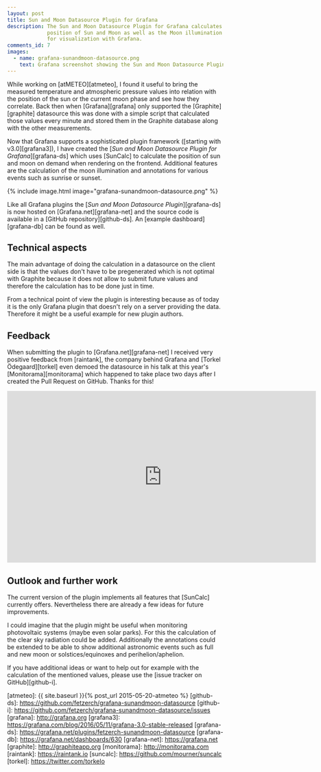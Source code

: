 ```yaml
---
layout: post
title: Sun and Moon Datasource Plugin for Grafana
description: The Sun and Moon Datasource Plugin for Grafana calculates the
             position of Sun and Moon as well as the Moon illumination
             for visualization with Grafana.
comments_id: 7
images:
  - name: grafana-sunandmoon-datasource.png
    text: Grafana screenshot showing the Sun and Moon Datasource Plugin.
---
```


While working on [atMETEO][atmeteo], I found it useful to bring the measured
temperature and atmospheric pressure values into relation with the position
of the sun or the current moon phase and see how they correlate.
Back then when [Grafana][grafana] only supported the [Graphite][graphite]
datasource this was done with a simple script that calculated those
values every minute and stored them in the Graphite database along with the
other measurements.

Now that Grafana supports a sophisticated plugin framework ([starting
with v3.0][grafana3]), I have created the [*Sun and Moon Datasource Plugin for
Grafana*][grafana-ds] which uses [SunCalc] to calculate the position
of sun and moon on demand when rendering on the frontend. Additional features
are the calculation of the moon illumination and annotations for various events
such as sunrise or sunset.

{% include image.html image="grafana-sunandmoon-datasource.png" %}

Like all Grafana plugins the [*Sun and Moon Datasource Plugin*][grafana-ds] is
now hosted on [Grafana.net][grafana-net] and the source code is available in a
[GitHub repository][github-ds]. An [example dashboard][grafana-db] can be found
as well.

## Technical aspects

The main advantage of doing the calculation in a datasource on the client side
is that the values don't have to be pregenerated which is not optimal with
Graphite because it does not allow to submit future values and therefore the
calculation has to be done just in time.

From a technical point of view the plugin is interesting because as of today
it is the only Grafana plugin that doesn't rely on a server providing the data.
Therefore it might be a useful example for new plugin authors.

## Feedback

When submitting the plugin to [Grafana.net][grafana-net] I received very
positive feedback from [raintank], the company behind Grafana and
[Torkel Ödegaard][torkel] even demoed the datasource in his talk at this year's
[Monitorama][monitorama] which happened to take place two days after I
created the Pull Request on GitHub. Thanks for this!

<iframe width="720" height="400"
src="https://www.youtube.com/embed/1SlljMU9V5k?start=6748&end=6810"
frameborder="0" allowfullscreen></iframe>

## Outlook and further work

The current version of the plugin implements all features that [SunCalc]
currently offers. Nevertheless there are already a few ideas for future
improvements.

I could imagine that the plugin might be useful when monitoring
photovoltaic systems (maybe even solar parks). For this the calculation
of the clear sky radiation could be added. Additionally the annotations could
be extended to be able to show additional astronomic events such as full and
new moon or solstices/equinoxes and perihelion/aphelion.

If you have additional ideas or want to help out for example with the
calculation of the mentioned values, please use the
[issue tracker on GitHub][github-i].

[atmeteo]: {{ site.baseurl }}{% post_url 2015-05-20-atmeteo %}
[github-ds]: https://github.com/fetzerch/grafana-sunandmoon-datasource
[github-i]: https://github.com/fetzerch/grafana-sunandmoon-datasource/issues
[grafana]: http://grafana.org
[grafana3]: https://grafana.com/blog/2016/05/11/grafana-3.0-stable-released
[grafana-ds]: https://grafana.net/plugins/fetzerch-sunandmoon-datasource
[grafana-db]: https://grafana.net/dashboards/630
[grafana-net]: https://grafana.net
[graphite]: http://graphiteapp.org
[monitorama]: http://monitorama.com
[raintank]: https://raintank.io
[suncalc]: https://github.com/mourner/suncalc
[torkel]: https://twitter.com/torkelo
